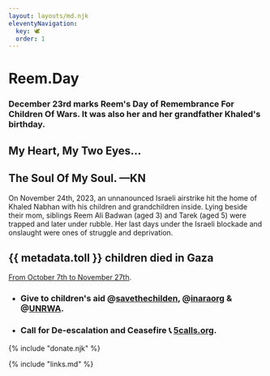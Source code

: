 ```yaml
---
layout: layouts/md.njk
eleventyNavigation:
  key: 🕊
  order: 1
---
```



# Reem.Day
### December 23rd marks Reem's Day of Remembrance For Children Of Wars. It was also her and her grandfather Khaled's birthday.
## My Heart, My Two Eyes…
## The Soul Of My Soul. —KN


On November 24th, 2023, an unnanounced Israeli airstrike hit the home of Khaled Nabhan with his children and grandchildren inside. Lying beside their mom, siblings Reem Ali Badwan (aged 3) and Tarek (aged 5) were trapped and later under rubble. Her last days under the Israeli blockade and onslaught were ones of struggle and deprivation.


<div class="row">
<div class="col">

## {{ metadata.toll }} children died in Gaza
[From October 7th to November 27th](https://www.instagram.com/p/C0KgDXVMiMp/).
</div>
<div class="col">

- ### Give to children's aid @[savethechilden](https://www.instagram.com/savethechildren), @[inaraorg](https://www.instagram.com/inaraorg/) & @[UNRWA](https://www.instagram.com/unrwa/).
- ### Call for De-escalation and Ceasefire 📞 [5calls.org](https://5calls.org/issue/israel-palestine-gaza-war-hamas-ceasefire/).

</div>
</div>
{% include "donate.njk" %}
<div class="hide-pr">

{% include "links.md" %}

</div>